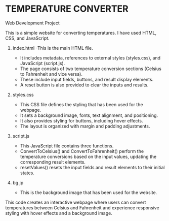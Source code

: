 # TEMPERATURE CONVERTER
Web Development Project 

This is a simple website for converting temperatures. I have used HTML, CSS, and JavaScript.

1. index.html
   -This is the main HTML file.
   - It includes metadata, references to external styles (styles.css), and JavaScript (script.js).
   - The page consists of two temperature conversion sections (Celsius to Fahrenheit and vice versa).
   - These include input fields, buttons, and result display elements.
   - A reset button is also provided to clear the inputs and results.
     
2. styles.css
   - This CSS file defines the styling that has been used for the webpage.
   - It sets a background image, fonts, text alignment, and positioning.
   - It also provides styling for buttons, including hover effects.
   - The layout is organized with margin and padding adjustments.
  
3. script.js
   - This JavaScript file contains three functions.
   - ConvertToCelsius() and ConvertToFahrenheit() perform the temperature conversions based on the input values, updating the corresponding result elements.
   - resetValues() resets the input fields and result elements to their initial states.
     
4. bg.jp
   - This is the background image that has been used for the website.
  
This code creates an interactive webpage where users can convert temperatures between Celsius and Fahrenheit and experience responsive styling with hover effects and a background image.
